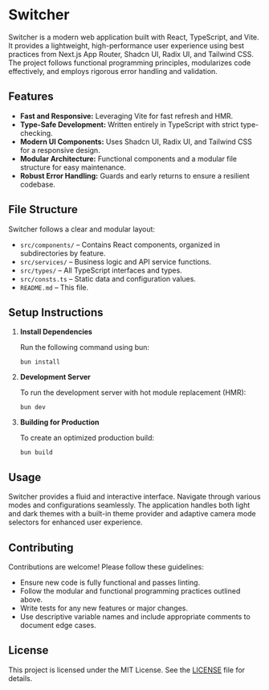 # Switcher

Switcher is a modern web application built with React, TypeScript, and Vite. It provides a lightweight, high-performance user experience using best practices from Next.js App Router, Shadcn UI, Radix UI, and Tailwind CSS. The project follows functional programming principles, modularizes code effectively, and employs rigorous error handling and validation.

## Features

- **Fast and Responsive:** Leveraging Vite for fast refresh and HMR.
- **Type-Safe Development:** Written entirely in TypeScript with strict type-checking.
- **Modern UI Components:** Uses Shadcn UI, Radix UI, and Tailwind CSS for a responsive design.
- **Modular Architecture:** Functional components and a modular file structure for easy maintenance.
- **Robust Error Handling:** Guards and early returns to ensure a resilient codebase.

## File Structure

Switcher follows a clear and modular layout:

- `src/components/` – Contains React components, organized in subdirectories by feature.
- `src/services/` – Business logic and API service functions.
- `src/types/` – All TypeScript interfaces and types.
- `src/consts.ts` – Static data and configuration values.
- `README.md` – This file.

## Setup Instructions

1. **Install Dependencies**

   Run the following command using bun:

   ```
   bun install
   ```

2. **Development Server**

   To run the development server with hot module replacement (HMR):

   ```
   bun dev
   ```

3. **Building for Production**

   To create an optimized production build:

   ```
   bun build
   ```

## Usage

Switcher provides a fluid and interactive interface. Navigate through various modes and configurations seamlessly. The application handles both light and dark themes with a built-in theme provider and adaptive camera mode selectors for enhanced user experience.

## Contributing

Contributions are welcome! Please follow these guidelines:

- Ensure new code is fully functional and passes linting.
- Follow the modular and functional programming practices outlined above.
- Write tests for any new features or major changes.
- Use descriptive variable names and include appropriate comments to document edge cases.

## License

This project is licensed under the MIT License. See the [LICENSE](LICENSE) file for details.
